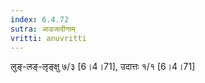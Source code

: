 ```yaml
---
index: 6.4.72
sutra: आडजादीनाम्
vritti: anuvritti
---
```


लुङ्-लङ्-लृङ्क्षु ७/३ [6।4।71], उदात्तः १/१ [6।4।71] 